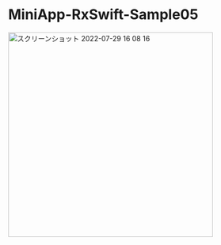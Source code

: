 # MiniApp-RxSwift-Sample05

<img width="413" alt="スクリーンショット 2022-07-29 16 08 16" src="https://user-images.githubusercontent.com/65348333/181703635-4bb02c3a-2d32-4b91-88f8-65683820328d.png">
